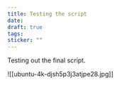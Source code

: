 ```yaml
---
title: Testing the script
date: 
draft: true
tags: 
sticker: ""
---
```

Testing out the final script.

![[ubuntu-4k-djsh5p3j3atjpe28.jpg]]